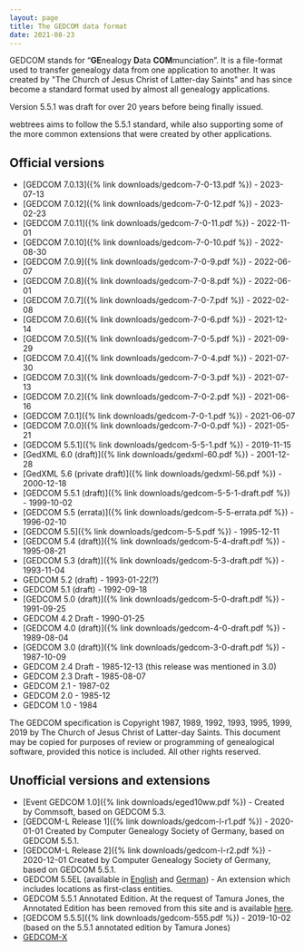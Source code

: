 ```yaml
---
layout: page
title: The GEDCOM data format
date: 2021-08-23
---
```


GEDCOM stands for “**GE**nealogy **D**ata **COM**munciation”. It is a file-format used to transfer genealogy data from one application to another.  It was created by "The Church of Jesus Christ of Latter-day Saints" and has since become a standard format used by almost all genealogy applications.

Version 5.5.1 was draft for over 20 years before being finally issued.

webtrees aims to follow the 5.5.1 standard, while also supporting some
of the more common extensions that were created by other applications.

## Official versions

* [GEDCOM 7.0.13]({% link downloads/gedcom-7-0-13.pdf %}) - 2023-07-13
* [GEDCOM 7.0.12]({% link downloads/gedcom-7-0-12.pdf %}) - 2023-02-23
* [GEDCOM 7.0.11]({% link downloads/gedcom-7-0-11.pdf %}) - 2022-11-01
* [GEDCOM 7.0.10]({% link downloads/gedcom-7-0-10.pdf %}) - 2022-08-30
* [GEDCOM 7.0.9]({% link downloads/gedcom-7-0-9.pdf %}) - 2022-06-07
* [GEDCOM 7.0.8]({% link downloads/gedcom-7-0-8.pdf %}) - 2022-06-01
* [GEDCOM 7.0.7]({% link downloads/gedcom-7-0-7.pdf %}) - 2022-02-08
* [GEDCOM 7.0.6]({% link downloads/gedcom-7-0-6.pdf %}) - 2021-12-14
* [GEDCOM 7.0.5]({% link downloads/gedcom-7-0-5.pdf %}) - 2021-09-29
* [GEDCOM 7.0.4]({% link downloads/gedcom-7-0-4.pdf %}) - 2021-07-30
* [GEDCOM 7.0.3]({% link downloads/gedcom-7-0-3.pdf %}) - 2021-07-13
* [GEDCOM 7.0.2]({% link downloads/gedcom-7-0-2.pdf %}) - 2021-06-16
* [GEDCOM 7.0.1]({% link downloads/gedcom-7-0-1.pdf %}) - 2021-06-07
* [GEDCOM 7.0.0]({% link downloads/gedcom-7-0-0.pdf %}) - 2021-05-21
* [GEDCOM 5.5.1]({% link downloads/gedcom-5-5-1.pdf %}) - 2019-11-15
* [GedXML 6.0 (draft)]({% link downloads/gedxml-60.pdf %}) - 2001-12-28
* [GedXML 5.6 (private draft)]({% link downloads/gedxml-56.pdf %}) - 2000-12-18
* [GEDCOM 5.5.1 (draft)]({% link downloads/gedcom-5-5-1-draft.pdf %}) - 1999-10-02
* [GEDCOM 5.5 (errata)]({% link downloads/gedcom-5-5-errata.pdf %}) - 1996-02-10
* [GEDCOM 5.5]({% link downloads/gedcom-5-5.pdf %}) - 1995-12-11
* [GEDCOM 5.4 (draft)]({% link downloads/gedcom-5-4-draft.pdf %}) - 1995-08-21
* [GEDCOM 5.3 (draft)]({% link downloads/gedcom-5-3-draft.pdf %}) - 1993-11-04
* GEDCOM 5.2 (draft) - 1993-01-22(?)
* GEDCOM 5.1 (draft) - 1992-09-18
* [GEDCOM 5.0 (draft)]({% link downloads/gedcom-5-0-draft.pdf %}) - 1991-09-25
* GEDCOM 4.2 Draft - 1990-01-25
* [GEDCOM 4.0 (draft)]({% link downloads/gedcom-4-0-draft.pdf %}) - 1989-08-04
* [GEDCOM 3.0 (draft)]({% link downloads/gedcom-3-0-draft.pdf %}) - 1987-10-09
* GEDCOM 2.4 Draft - 1985-12-13 (this release was mentioned in 3.0)
* GEDCOM 2.3 Draft - 1985-08-07
* GEDCOM 2.1 - 1987-02
* GEDCOM 2.0 - 1985-12
* GEDCOM 1.0 - 1984

The GEDCOM specification is Copyright 1987, 1989, 1992, 1993, 1995, 1999, 2019 by The Church of Jesus Christ of Latter-day Saints. This document may be copied for purposes of review or programming of genealogical software, provided this notice is included. All other rights reserved.

## Unofficial versions and extensions

* [Event GEDCOM 1.0]({% link downloads/eged10ww.pdf %}) - Created by Commsoft, based on GEDCOM 5.3.
* [GEDCOM-L Release 1]({% link downloads/gedcom-l-r1.pdf %}) - 2020-01-01 Created by Computer Genealogy Society of Germany, based on GEDCOM 5.5.1.
* [GEDCOM-L Release 2]({% link downloads/gedcom-l-r2.pdf %}) - 2020-12-01 Created by Computer Genealogy Society of Germany, based on GEDCOM 5.5.1.
* GEDCOM 5.5EL (available in [English](http://wiki-en.genealogy.net/Gedcom_5.5EL) and [German](http://wiki.genealogy.net/Gedcom_5.5EL)) - An extension which includes locations as first-class entities.
* GEDCOM 5.5.1 Annotated Edition. At the request of Tamura Jones, the Annotated Edition has been removed from this site and is available [here](https://www.tamurajones.net/GEDCOM551AnnotatedEdition.xhtml).
* [GEDCOM 5.5.5]({% link downloads/gedcom-555.pdf %}) - 2019-10-02 (based on the 5.5.1 annotated edition by Tamura Jones)
* [GEDCOM-X](http://www.gedcomx.org)

